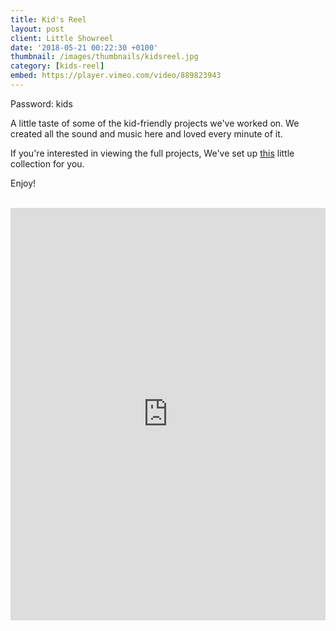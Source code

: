 ```yaml
---
title: Kid's Reel
layout: post
client: Little Showreel
date: '2018-05-21 00:22:30 +0100'
thumbnail: /images/thumbnails/kidsreel.jpg
category: [kids-reel]
embed: https://player.vimeo.com/video/889823943
---
```


Password: kids

A little taste of some of the kid-friendly projects we've worked on. We created all the sound and music here and loved every minute of it.

If you're interested in viewing the full projects, We've set up [this](/kids-reel) little collection for you.

Enjoy!

<br>
<iframe width="100%" height="660" scrolling="no" frameborder="no" allow="autoplay" src="https://w.soundcloud.com/player/?url=https%3A//api.soundcloud.com/playlists/525042870%3Fsecret_token%3Ds-ZQw3u&color=%23007bd0&auto_play=false&hide_related=false&show_comments=true&show_user=true&show_reposts=false&show_teaser=true"></iframe>
